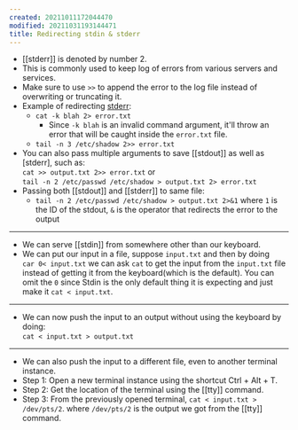 ```yaml
---
created: 20211011172044470
modified: 20211031193144471
title: Redirecting stdin & stderr
---
```


- [[stderr]] is denoted by number 2.
- This is commonly used to keep log of errors from various servers and services.
- Make sure to use `>>` to append the error to the log file instead of overwriting or truncating it.
- Example of redirecting [stderr](#stderr):
  - `cat -k blah 2> error.txt`
    - Since `-k blah` is an invalid command argument, it'll throw an error that will be caught inside the `error.txt` file.
  - `tail -n 3 /etc/shadow 2>> error.txt`
- You can also pass multiple arguments to save [[stdout]] as well as [stderr], such as:  
  `cat >> output.txt 2>> error.txt` or  
  `tail -n 2 /etc/passwd /etc/shadow > output.txt 2> error.txt`
- Passing both [[stdout]] and [[stderr]] to same file:
  - `tail -n 2 /etc/passwd /etc/shadow > output.txt 2>&1` where `1` is the ID of the stdout, `&` is the operator that redirects the error to the output

---

- We can serve [[stdin]] from somewhere other than our keyboard.
- We can put our input in a file, suppose `input.txt` and then by doing  
  `car 0< input.txt` we can ask `cat` to get the input from the `input.txt` file instead of getting it from the keyboard(which is the default). You can omit the `0` since Stdin is the only default thing it is expecting and just make it `cat < input.txt`.

---

- We can now push the input to an output without using the keyboard by doing:  
  `cat < input.txt > output.txt`

---

- We can also push the input to a different file, even to another terminal instance.
- Step 1: Open a new terminal instance using the shortcut Ctrl + Alt + T.
- Step 2: Get the location of the terminal using the [[tty]] command.
- Step 3: From the previously opened terminal, `cat < input.txt > /dev/pts/2`. where `/dev/pts/2` is the output we got from the [[tty]] command.
